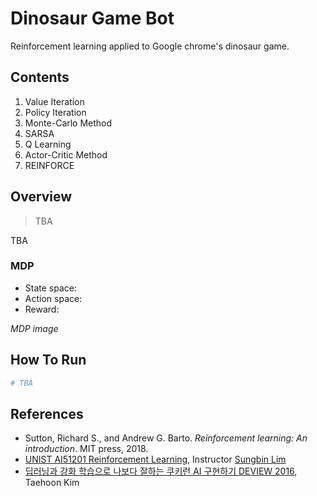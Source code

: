 # Dinosaur Game Bot

Reinforcement learning applied to Google chrome's dinosaur game.


## Contents

1. Value Iteration
2. Policy Iteration
3. Monte-Carlo Method
4. SARSA
5. Q Learning
6. Actor-Critic Method
7. REINFORCE

## Overview

> TBA

TBA

### MDP

- State space:
- Action space:
- Reward: 

*MDP image*

## How To Run

```sh
# TBA
```

## References

- Sutton, Richard S., and Andrew G. Barto. *Reinforcement learning: An introduction*. MIT press, 2018.
- [UNIST AI51201 Reinforcement Learning](https://sites.google.com/view/rl-unist-2021-fall/home), Instructor [Sungbin Lim](https://www.google.com/url?q=https%3A%2F%2Fsites.google.com%2Fview%2Fsungbin%2F&sa=D&sntz=1&usg=AFQjCNF8rjDRU3_7d8WL6v4kWLEzeyCZbw)
- [딥러닝과 강화 학습으로 나보다 잘하는 쿠키런 AI 구현하기 DEVIEW 2016](https://www.slideshare.net/carpedm20/ai-67616630), Taehoon Kim
